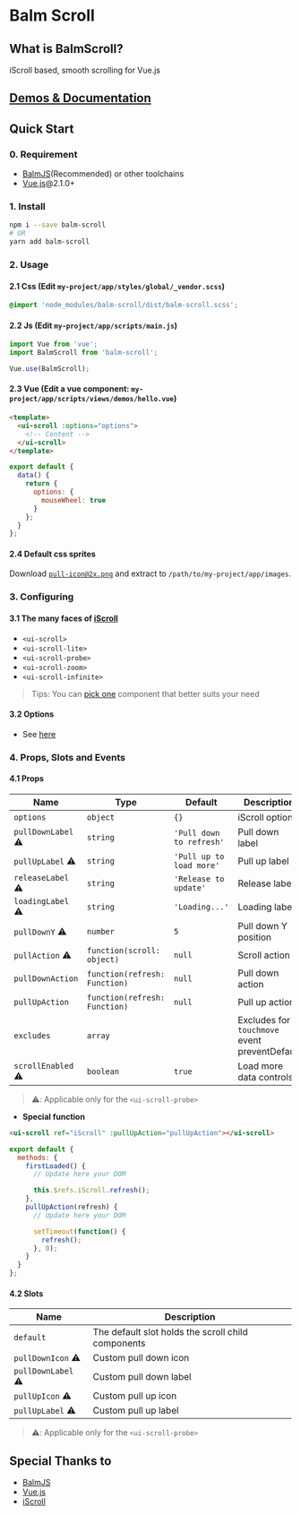 # Balm Scroll

## What is BalmScroll?

iScroll based, smooth scrolling for Vue.js

## [Demos & Documentation](https://iscroll.balmjs.com/)

## Quick Start

### 0. Requirement

- [BalmJS](https://balmjs.com/)(Recommended) or other toolchains
- [Vue.js](https://vuejs.org/)@2.1.0+

### 1. Install

```sh
npm i --save balm-scroll
# OR
yarn add balm-scroll
```

### 2. Usage

#### 2.1 Css (Edit `my-project/app/styles/global/_vendor.scss`)

```css
@import 'node_modules/balm-scroll/dist/balm-scroll.scss';
```

#### 2.2 Js (Edit `my-project/app/scripts/main.js`)

```js
import Vue from 'vue';
import BalmScroll from 'balm-scroll';

Vue.use(BalmScroll);
```

#### 2.3 Vue (Edit a vue component: `my-project/app/scripts/views/demos/hello.vue`)

```html
<template>
  <ui-scroll :options="options">
    <!-- Content -->
  </ui-scroll>
</template>
```

```js
export default {
  data() {
    return {
      options: {
        mouseWheel: true
      }
    };
  }
};
```

#### 2.4 Default css sprites

Download [`pull-icon@2x.png`](https://iscroll.balmjs.com/balm-scroll-images.zip) and extract to `/path/to/my-project/app/images`.

### 3. Configuring

#### 3.1 The many faces of [iScroll](https://github.com/cubiq/iscroll/#the-many-faces-of-iscroll)

- `<ui-scroll>`
- `<ui-scroll-lite>`
- `<ui-scroll-probe>`
- `<ui-scroll-zoom>`
- `<ui-scroll-infinite>`

> Tips: You can [pick one](https://github.com/cubiq/iscroll/#the-many-faces-of-iscroll) component that better suits your need

#### 3.2 Options

- See [here](https://github.com/cubiq/iscroll/#configuring-the-iscroll)

### 4. Props, Slots and Events

#### 4.1 Props

| Name               | Type                          | Default                  | Description                                   |
| ------------------ | ----------------------------- | ------------------------ | --------------------------------------------- |
| `options`          | `object`                      | `{}`                     | iScroll options                               |
| `pullDownLabel` ⚠️ | `string`                      | `'Pull down to refresh'` | Pull down label                               |
| `pullUpLabel` ⚠️   | `string`                      | `'Pull up to load more'` | Pull up label                                 |
| `releaseLabel` ⚠️  | `string`                      | `'Release to update'`    | Release label                                 |
| `loadingLabel` ⚠️  | `string`                      | `'Loading...'`           | Loading label                                 |
| `pullDownY` ⚠️     | `number`                      | `5`                      | Pull down Y position                          |
| `pullAction` ⚠️    | `function(scroll: object)`    | `null`                   | Scroll action                                 |
| `pullDownAction`   | `function(refresh: Function)` | `null`                   | Pull down action                              |
| `pullUpAction`     | `function(refresh: Function)` | `null`                   | Pull up action                                |
| `excludes`         | `array`                       |                          | Excludes for `touchmove` event preventDefault |
| `scrollEnabled` ⚠️ | `boolean`                     | `true`                   | Load more data controls                       |

> ⚠️: Applicable only for the `<ui-scroll-probe>`

- **Special function**

```html
<ui-scroll ref="iScroll" :pullUpAction="pullUpAction"></ui-scroll>
```

```js
export default {
  methods: {
    firstLoaded() {
      // Update here your DOM

      this.$refs.iScroll.refresh();
    },
    pullUpAction(refresh) {
      // Update here your DOM

      setTimeout(function() {
        refresh();
      }, 0);
    }
  }
};
```

#### 4.2 Slots

| Name               | Description                                        |
| ------------------ | -------------------------------------------------- |
| `default`          | The default slot holds the scroll child components |
| `pullDownIcon` ⚠️  | Custom pull down icon                              |
| `pullDownLabel` ⚠️ | Custom pull down label                             |
| `pullUpIcon` ⚠️    | Custom pull up icon                                |
| `pullUpLabel` ⚠️   | Custom pull up label                               |

> ⚠️: Applicable only for the `<ui-scroll-probe>`

## Special Thanks to

- [BalmJS](https://balmjs.com/)
- [Vue.js](https://vuejs.org/)
- [iScroll](https://github.com/cubiq/iscroll/)
